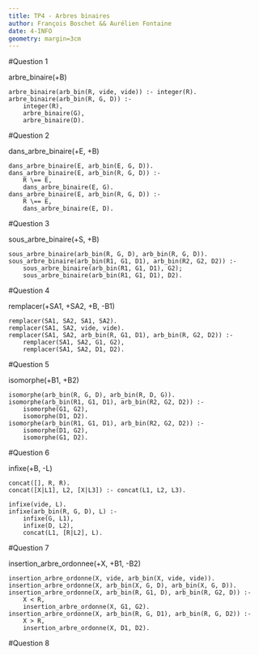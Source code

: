 ```yaml
---
title: TP4 - Arbres binaires
author: François Boschet && Aurélien Fontaine
date: 4-INFO
geometry: margin=3cm
---
```


#Question 1

arbre_binaire(+B)

~~~~ {#mycode .prolog .numberLines}
arbre_binaire(arb_bin(R, vide, vide)) :- integer(R).
arbre_binaire(arb_bin(R, G, D)) :-
    integer(R),
    arbre_binaire(G),
    arbre_binaire(D).
~~~~

#Question 2

dans_arbre_binaire(+E, +B)

~~~~ {#mycode .prolog .numberLines}
dans_arbre_binaire(E, arb_bin(E, G, D)).
dans_arbre_binaire(E, arb_bin(R, G, D)) :-
    R \== E,
    dans_arbre_binaire(E, G).
dans_arbre_binaire(E, arb_bin(R, G, D)) :-
    R \== E,
    dans_arbre_binaire(E, D).
~~~~

#Question 3

sous_arbre_binaire(+S, +B)

~~~~ {#mycode .prolog .numberLines}
sous_arbre_binaire(arb_bin(R, G, D), arb_bin(R, G, D)).
sous_arbre_binaire(arb_bin(R1, G1, D1), arb_bin(R2, G2, D2)) :-
    sous_arbre_binaire(arb_bin(R1, G1, D1), G2);
    sous_arbre_binaire(arb_bin(R1, G1, D1), D2).
~~~~

#Question 4

remplacer(+SA1, +SA2, +B, -B1)

~~~~ {#mycode .prolog .numberLines}
remplacer(SA1, SA2, SA1, SA2).
remplacer(SA1, SA2, vide, vide).
remplacer(SA1, SA2, arb_bin(R, G1, D1), arb_bin(R, G2, D2)) :-
    remplacer(SA1, SA2, G1, G2),
    remplacer(SA1, SA2, D1, D2).
~~~~

#Question 5

isomorphe(+B1, +B2)

~~~~ {#mycode .prolog .numberLines}
isomorphe(arb_bin(R, G, D), arb_bin(R, D, G)).
isomorphe(arb_bin(R1, G1, D1), arb_bin(R2, G2, D2)) :-
    isomorphe(G1, G2),
    isomorphe(D1, D2).
isomorphe(arb_bin(R1, G1, D1), arb_bin(R2, G2, D2)) :-
    isomorphe(D1, G2),
    isomorphe(G1, D2).
~~~~

#Question 6

infixe(+B, -L)

~~~~ {#mycode .prolog .numberLines}
concat([], R, R).
concat([X|L1], L2, [X|L3]) :- concat(L1, L2, L3).

infixe(vide, L).
infixe(arb_bin(R, G, D), L) :-
    infixe(G, L1),
    infixe(D, L2),
    concat(L1, [R|L2], L).
~~~~

#Question 7

insertion_arbre_ordonnee(+X, +B1, -B2)

~~~~ {#mycode .prolog .numberLines}
insertion_arbre_ordonne(X, vide, arb_bin(X, vide, vide)).
insertion_arbre_ordonne(X, arb_bin(X, G, D), arb_bin(X, G, D)).
insertion_arbre_ordonne(X, arb_bin(R, G1, D), arb_bin(R, G2, D)) :-
    X < R,
    insertion_arbre_ordonne(X, G1, G2).
insertion_arbre_ordonne(X, arb_bin(R, G, D1), arb_bin(R, G, D2)) :-
    X > R,
    insertion_arbre_ordonne(X, D1, D2).
~~~~

#Question 8


~~~~ {#mycode .prolog .numberLines}
~~~~
